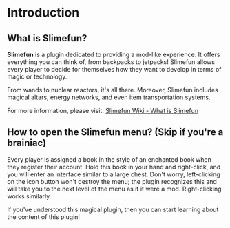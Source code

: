 # Introduction

## What is Slimefun?
**Slimefun** is a plugin dedicated to providing a mod-like experience. It offers everything you can think of, from backpacks to jetpacks! Slimefun allows every player to decide for themselves how they want to develop in terms of magic or technology.

From wands to nuclear reactors, it's all there. Moreover, Slimefun includes magical altars, energy networks, and even item transportation systems.

For more information, please visit: [Slimefun Wiki - What is Slimefun](https://github.com/Slimefun/Slimefun4/wiki/Slimefun-in-a-nutshell)

## How to open the Slimefun menu? (Skip if you're a brainiac)
Every player is assigned a book in the style of an enchanted book when they register their account. Hold this book in your hand and right-click, and you will enter an interface similar to a large chest. Don't worry, left-clicking on the icon button won't destroy the menu; the plugin recognizes this and will take you to the next level of the menu as if it were a mod. Right-clicking works similarly.

If you've understood this magical plugin, then you can start learning about the content of this plugin!